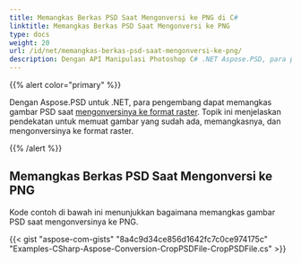 ```yaml
---
title: Memangkas Berkas PSD Saat Mengonversi ke PNG di C#
linktitle: Memangkas Berkas PSD Saat Mengonversi ke PNG
type: docs
weight: 20
url: /id/net/memangkas-berkas-psd-saat-mengonversi-ke-png/
description: Dengan API Manipulasi Photoshop C# .NET Aspose.PSD, para pengembang dapat memangkas gambar PSD saat mengonversinya ke format raster. Topik ini menjelaskan bagaimana melakukannya dengan kode contoh.
---
```


{{% alert color="primary" %}} 

Dengan Aspose.PSD untuk .NET, para pengembang dapat memangkas gambar PSD saat [mengonversinya ke format raster](/id/psd/net/mengonversi-gambar-psd-ke-format-raster/). Topik ini menjelaskan pendekatan untuk memuat gambar yang sudah ada, memangkasnya, dan mengonversinya ke format raster.

{{% /alert %}} 
## **Memangkas Berkas PSD Saat Mengonversi ke PNG**
Kode contoh di bawah ini menunjukkan bagaimana memangkas gambar PSD saat mengonversinya ke PNG.


{{< gist "aspose-com-gists" "8a4c9d34ce856d1642fc7c0ce974175c" "Examples-CSharp-Aspose-Conversion-CropPSDFile-CropPSDFile.cs" >}}
